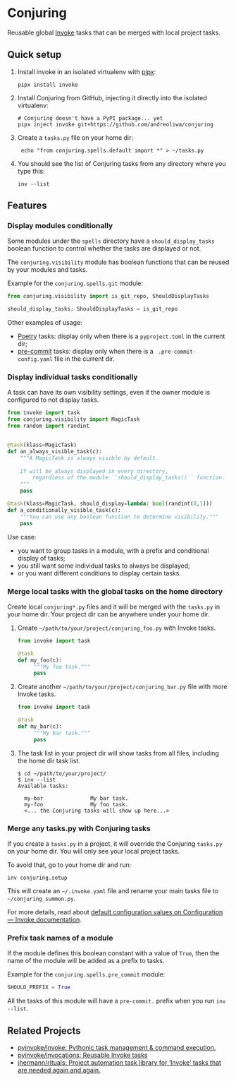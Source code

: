 # Conjuring

Reusable global [Invoke](https://github.com/pyinvoke/invoke) tasks that can be merged with local project tasks.

## Quick setup

1. Install invoke in an isolated virtualenv with [pipx](https://github.com/pypa/pipx):
    ```shell
    pipx install invoke
    ```
2. Install Conjuring from GitHub, injecting it directly into the isolated virtualenv:
    ```shell
    # Conjuring doesn't have a PyPI package... yet
    pipx inject invoke git+https://github.com/andreoliwa/conjuring
    ```
3. Create a `tasks.py` file on your home dir:
   ```shell
    echo "from conjuring.spells.default import *" > ~/tasks.py
    ``` 
4. You should see the list of Conjuring tasks from any directory where you type this:
    ```shell
    inv --list
    ```

## Features

### Display modules conditionally

Some modules under the `spells` directory have a `should_display_tasks` boolean function to control whether the tasks are displayed or not.

The `conjuring.visibility` module has boolean functions that can be reused by your modules and tasks.

Example for the `conjuring.spells.git` module:
```python
from conjuring.visibility import is_git_repo, ShouldDisplayTasks

should_display_tasks: ShouldDisplayTasks = is_git_repo
```

Other examples of usage:

- [Poetry](https://github.com/python-poetry/poetry/) tasks: display only when there is a `pyproject.toml` in the current dir;
- [pre-commit](https://github.com/pre-commit/pre-commit) tasks: display only when there is a ` .pre-commit-config.yaml` file in the current dir. 

### Display individual tasks conditionally

A task can have its own visibility settings, even if the owner module is configured to not display tasks.

```python
from invoke import task
from conjuring.visibility import MagicTask
from random import randint


@task(klass=MagicTask)
def an_always_visible_task(c):
    """A MagicTask is always visible by default.
    
    If will be always displayed in every directory,
        regardless of the module ``should_display_tasks()`` function.
    """
    pass

@task(klass=MagicTask, should_display=lambda: bool(randint(0,1)))
def a_conditionally_visible_task(c):
    """You can use any boolean function to determine visibility."""
    pass
```

Use case:

- you want to group tasks in a module, with a prefix and conditional display of tasks;
- you still want some individual tasks to always be displayed;
- or you want different conditions to display certain tasks.  

### Merge local tasks with the global tasks on the home directory

Create local `conjuring*.py` files and it will be merged with the `tasks.py` in your home dir.
Your project dir can be anywhere under your home dir. 

1. Create `~/path/to/your/project/conjuring_foo.py` with Invoke tasks.
   ```python
   from invoke import task
   
   @task
   def my_foo(c):
        """My foo task."""
        pass
   ```
2. Create another `~/path/to/your/project/conjuring_bar.py` file with more Invoke tasks.
   ```python
   from invoke import task
   
   @task
   def my_bar(c):
        """My bar task."""
        pass
   ```
3. The task list in your project dir will show tasks from all files, including the home dir task list.
   ```shell
   $ cd ~/path/to/your/project/
   $ inv --list
   Available tasks:
   
     my-bar               My bar task.
     my-foo               My foo task.
     <... the Conjuring tasks will show up here...>
   ```

### Merge any tasks.py with Conjuring tasks 

If you create a `tasks.py` in a project, it will override the Conjuring `tasks.py` on your home dir.
You will only see your local project tasks.

To avoid that, go to your home dir and run:

```shell
inv conjuring.setup
```

This will create an `~/.invoke.yaml` file and rename your main tasks file to `~/conjuring_summon.py`.

For more details, read about [default configuration values on Configuration — Invoke documentation](https://docs.pyinvoke.org/en/stable/concepts/configuration.html#default-configuration-values). 

### Prefix task names of a module

If the module defines this boolean constant with a value of `True`, then the name of the module will be added as a prefix to tasks.

Example for the `conjuring.spells.pre_commit` module:

```python
SHOULD_PREFIX = True
```

All the tasks of this module will have a `pre-commit.` prefix when you run `inv --list`.

## Related Projects

- [pyinvoke/invoke: Pythonic task management & command execution.](https://github.com/pyinvoke/invoke)
- [pyinvoke/invocations: Reusable Invoke tasks](https://github.com/pyinvoke/invocations)
- [jhermann/rituals: Project automation task library for ‘Invoke’ tasks that are needed again and again.](https://github.com/jhermann/rituals)
